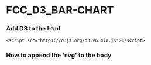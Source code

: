 # FCC_D3_BAR-CHART

### Add D3 to the html
`<script src="https://d3js.org/d3.v6.min.js"></script>`

### How to append the 'svg' to the body
